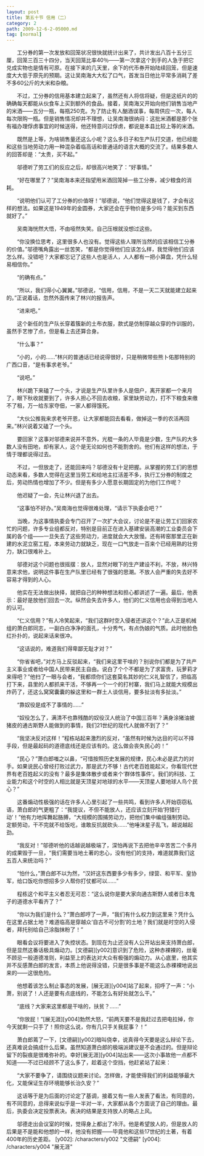 ```yaml
---
layout: post
title: 第五十节 信用（二）
category: 2
path: 2009-12-6-2-05000.md
tag: [normal]
---
```


　　工分券的第一次发放和回笼状况很快就统计出来了，共计发出八百十五分三厘，回笼三百三十四分，当天回笼比率40％——第一次拿这个到手的人急于把它兑成实物也是情有可原。在接下来的几天里，余下的代币券开始陆续回笼，但是速度大大低于原先的预期。这让吴南海大大松了口气，首发当日他比平常多消耗了差不多60公斤的大米和杂粮。

　　不过，工分券的信用基本建立起来了，虽然还有人将信将疑，但是这纸片的的确确每天都能从伙食车上买到额外的食品。接着，吴南海又开始向他们销售当地产的米酒——五分一瓶，每瓶250克。为了防止有人酗酒误事，每周供应一次，每人每次限购一瓶。但是销售情况却并不理想，让吴南海很纳闷：这批米酒都是那个张有福办理俘虏事宜的时候送得，他还特意问过俘虏，都说是本县比较上等的米酒。

　　既然是上等，为啥销售量还这么小呢？这么多日子和生产队打交道，他已经能和这些当地劳动力用一种混杂着临高话和普通话的语言大概的交流了。结果多数人的回答却是：“太贵，买不起。”

　　邬德听了劳工们的反应之后，却很高兴地笑了：“好事情。”

　　“好在哪里了？”吴南海本来还指望用米酒回笼掉一些工分券，减少粮食的消耗。

　　“说明他们认可了工分券的价值呀！”邬德说，“他们觉得这是钱了，才会有这样的想法。如果这是1949年的金圆券，大家还会在乎物价是多少吗？能买到东西就好了。”

　　吴南海恍然大悟，不由哑然失笑。自己压根就没想过这些。

　　“你没换位思考，这里很多人也没有。觉得这些人理所当然的应该相信工分券的价值。”邬德嘴角露出一丝苦笑，“都是你觉得他们应该怎么样，我觉得他们应该怎么样。没错吧？大家都忘记了这些人也是活人，人人都有一把小算盘，凭什么轻易相信你。”

　　“的确有点。”

　　“所以，我们得小心翼翼。”邬德说，“信用，信用，不是一天二天就能建立起来的。”正说着话，忽然外面传来了林兴的报告声。

　　“进来吧。”

　　这个新任的生产队长穿着簇新的土布衣服，款式是仿制穿越众穿的作训服的，虽然手艺惨了点，但是看上去还算合身。

　　“什么事？”

　　“小的，小的……”林兴的普通话已经说得很好，只是稍微带些熊卜佑那特别的广西口音，“是有事求老爷。”

　　“说吧。”

　　林兴跪下来磕了一个头，才说是生产队里许多人是佃户，离开家都一个来月了，眼下秋收就要到了，许多人担心不回去收粮，家里缺劳动力，打不下粮食来缴不了租，万一给东家夺佃，一家人都得饿死。

　　“大伙公推我来求老爷开恩，让大家都能回去看看，做掉这一季的农活再回来。”林兴说着又磕了一个头。

　　要回家？这事对邬德来说并不意外，光棍一条的人毕竟是少数，生产队的大多数人没有田地，却有家人，这个是无论如何也不能割舍的。他们有这样的想法，于情于理都说得过去。

　　不过，一但放走了，还能回来吗？邬德没有十足把握。从掌握的劳工们的思想动态来看，多数人觉得在这里当劳工和给地主扛活差不多，执行工分券的制度之后，劳动热情也增加了不少。但是有多少人愿意长期固定的为他们工作呢？

　　他迟疑了一会，先让林兴退了出去。

　　“这事怕不好办。”吴南海也觉得很难处理，“请示下执委会吧？”

　　当晚，为这事情执委会专门召开了一次扩大会议，讨论是不是让劳工们回家农忙的问题，许多专业组都反对，特别是目前正在进入基建安装高潮的工业委员会下属的各个组——一旦失去了这些劳动力，进度就会大大放慢。还有砖窑那里正在新建的水泥立窑工程，本来劳动力就缺乏，现在一口气放走一百来个已经用熟的壮劳力，缺口很难补上。

　　邬德对这个问题也很摇摆：放人，显然对眼下的生产建设不利，不放，林兴特意来求他，说明这件事在生产队里已经有了很强的思潮。不放人会严重的失去好不容易才得到的人心。

　　他实在无法做出抉择，就把自己的种种想法和担心都讲述了一遍。最后，他表示：最好是放他们回去一次。纵然会失去许多人，他们的仁义信用也会得到当地人的认可。

　　“仁义信用？”有人冷笑起来，“我们这群时空入侵者还讲这个？”此人正是机械组的萧白郎同志，一副白白净净的面孔，十分秀气，有点伪娘的气质。此时他脸色红扑扑的，说起来话来很冲。

　　“这话说的，难道我们得卑鄙无耻才对？”

　　“你省省吧，”对方马上反驳起来，“我们来这里干啥的？别说你们都是为了共产主义事业或者给中国人民带来民主自由。说白了个个不都是为了求富贵，玩萝莉才来得吧？”他扫了一眼与会者，“我都烦你们这套莫名其妙的仁义礼智信了，把临高打下来，县里的人都抓来干活，不够再一个一个的打村寨，我们马上就能大规模出炸药了，还这么窝窝囊囊的躲这里和一群土人谈信用，要多扯淡有多扯淡。”

　　“靠奴役是成不了事情的……”

　　“奴役怎么了，满清不也靠残酷的奴役汉人统治了中国三百年？满身涂猪油披猪皮的通古斯野人能做到的事情，我们21世纪的现代人就做不到了？”

　　“我坚决反对这样！”程栋站起来激烈的反对，“虽然有时候为达目的可以不择手段，但是最起码的道德底线还是应该有的。这么做会丧失民心的！”

　　“民心？”萧白郎嗤之以鼻，“可惜按照历史发展的规律，民心未必是武力的对手。如果说民心曾经打败过武力，那是武力不够！古代老百姓能起义，你看现代世界有老百姓起义的没有？最多是集体散步或者来个‘群体性事件’。我们的科技、工业能力和这个时空的人相比就是天顶星对地球的水平——天顶星人要地球人鸟个民心？”

　　这番煽动性极强的话在许多人心里引起了一些共鸣，看到许多人开始窃窃私语，萧白郎的气更粗了：“我提议，不但不能放人，还应该立刻开始‘狩猎行动’！”他有力地挥舞起胳膊，“大规模的围捕劳动力，把他们集中编组强制劳动。定额劳动，干不完就不给饭吃，谁敢反抗就砍头……”他唾沫星子乱飞，越说越起劲。

　　“我反对！”邬德听他的话越说越极端了，深怕再说下去把他辛辛苦苦二个多月的成果毁于一旦，“我们需要当地土著的忠心，没有他们的支持，难道就靠我们这五百人来统治吗？”

　　“怕什么，”萧白郎不以为然，“汉奸这东西要多少有多少，绿营、和平军、皇协军，给口饭吃你想招多少人帮你打仗都可以……”

　　程栋这个和平主义者忍无可忍：“这么说你是要大家向通古斯野人或者日本鬼子的道德水平看齐了？”

　　“你以为我们是什么？”萧白郎哼了一声，“我们有什么权力到这里来？凭什么在这里占据土地？难道临高是穿越众‘自古不可分割’的土地？我们就是时空的入侵者，拜托别给自己涂脂抹粉了！”

　　眼看会议将要进入了失控状态。到现在为止还没有人公开站出来支持萧白郎，但是显然这番话极具煽动力。[文德嗣][y002]意识到了危险，这种赤裸裸的，丝毫不顾忌一般道德准则，利益至上的表达对大众有极强的煽动力。从心底里，他其实并不反感萧白郎的发言，本质上他说得没错，只是很多事是不能这么赤裸裸地说出来的——这很危险。

　　他想着该怎么制止事态的发展，[展无涯][y004]站了起来，招呼了一声：“小萧，别说了！人还是要有点底线的，不能怎么有好处就怎么干。”

　　“底线？大家来这里都是干啥的，扶贫？……”

　　“你放屁！”[展无涯][y004]勃然大怒，“前两天要不是我赶过去把电拉掉，你今天就剩一只手了！照你这么说，你有几只手关我屁事？！”

　　萧白郎蔫了一下，[文德嗣][y002]暗叫侥幸，说真得今天要是这么辩论下去，还真难说会搞成什么后果。虽然知道萧白郎的极端派建议是不会通过的。但是辩论留下的裂痕是很难弥补的。幸好[展无涯][y004]站出来——这次小事故他一点都不知道——不过已经顾不了这么多了，趁着这个空挡，他赶紧站了起来：

　　“大家不要争了，请围绕议题来讨论。怎样做，才能使得我们的利益能够最大化，又能保证生存环境能够长治久安？”

　　这话等于是为后面的讨论定了基调，接着又有一些人发表了看法，有同意的，有不同意的，总得来说似乎是一半对一半，大家都从各个方面说了自己的理由。最后，执委会决定投票表决。表决的结果是支持放人的略占上风。

　　邬德走出会议室的时候，觉得身上都出了冷汗。他是希望放人的，但是放人的后果是不是能和他想的一样，他没有把握——毕竟他和这些17世纪的土著，有着400年的历史差距。
[y002]: /characters/y002 "文德嗣"
[y004]: /characters/y004 "展无涯"
